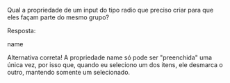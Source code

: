 Qual a propriedade de um input do tipo radio que preciso criar para que eles façam parte do mesmo grupo?

Resposta:

name


Alternativa correta! A propriedade name só pode ser "preenchida" uma única vez, por isso que, quando eu seleciono um dos itens, ele desmarca o outro, mantendo somente um selecionado.